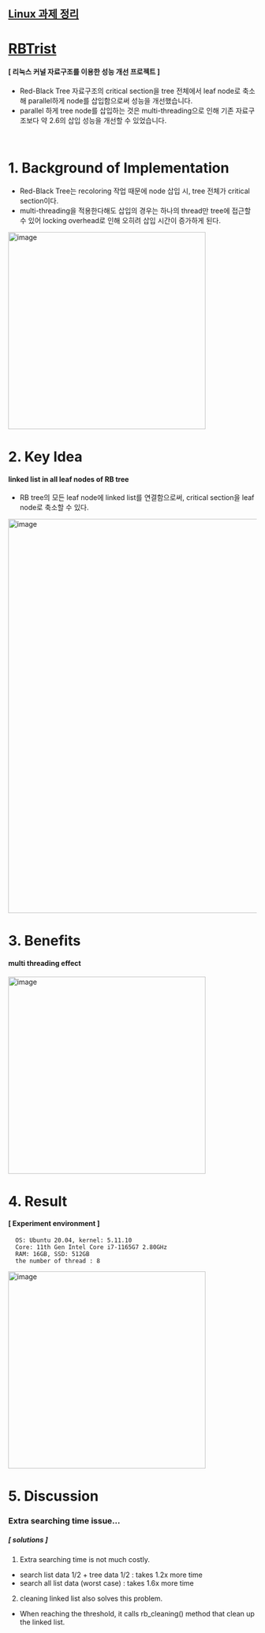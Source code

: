 ## [Linux 과제 정리](https://jjaen.notion.site/Linux-af49a08aa1f7421ba16d1f2a0e2b1312)


#  [RBTrist](https://github.com/jjaen0823/linux_repo/blob/main/RBTrist)
#### [ 리눅스 커널 자료구조를 이용한 성능 개선 프로젝트 ]

- Red-Black Tree 자료구조의 critical section을 tree 전체에서 leaf node로 축소해 parallel하게 node를 삽입함으로써 성능을 개선했습니다.
- parallel 하게 tree node를 삽입하는 것은 multi-threading으로 인해 기존 자료구조보다 약 2.6의 삽입 성능을 개선할 수 있었습니다.

<br>

# 1. Background of Implementation 
- Red-Black Tree는 recoloring 작업 때문에 node 삽입 시, tree 전체가 critical section이다.
- multi-threading을 적용한다해도 삽입의 경우는 하나의 thread만 tree에 접근할 수 있어 locking overhead로 인해 오히려 삽입 시간이 증가하게 된다.
<img width="400" alt="image" src="https://user-images.githubusercontent.com/75469281/179346570-7b1a0290-3b06-418b-a4bf-60d537fc594a.png">

# 2. Key Idea 
#### linked list in all leaf nodes of RB tree
- RB tree의 모든 leaf node에 linked list를 연결함으로써, critical section을 leaf node로 축소할 수 있다.
<img width="800" alt="image" src="https://user-images.githubusercontent.com/75469281/179346805-5b4010e8-bb4e-48e3-8b50-ac64c41fcf68.png">


# 3. Benefits 
#### multi threading effect
<img width="400" alt="image" src="https://user-images.githubusercontent.com/75469281/179346847-aba9538e-5045-45c5-b48b-04798cc356de.png">


# 4. Result 
#### [ Experiment environment ]
```
  OS: Ubuntu 20.04, kernel: 5.11.10
  Core: 11th Gen Intel Core i7-1165G7 2.80GHz 
  RAM: 16GB, SSD: 512GB  
  the number of thread : 8
```
<img width="400" alt="image" src="https://user-images.githubusercontent.com/75469281/179346903-f7ca4a6d-f808-4c17-9fe1-16af69bbf9eb.png">


# 5. Discussion 
### Extra searching time issue...
##### [ solutions ]
1. Extra searching time is not much costly.
- search list data 1/2 + tree data 1/2 : takes 1.2x more time
- search all list data (worst case) : takes 1.6x more time

2. cleaning linked list also solves this problem.
- When reaching the threshold, it calls rb_cleaning() method that clean up the linked list.
